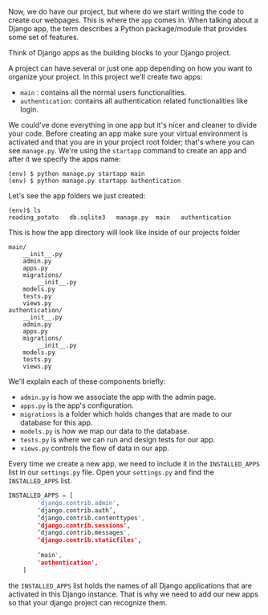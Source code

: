 Now, we do have our project, but where do we start writing the code to create our webpages. This is where the `app` comes in.
When talking about a Django app, the term describes a Python package/module that provides some set of features.

Think of Django apps as the building blocks to your Django project.

A project can have several or just one app depending on how you want to organize your project. In this project we'll create two apps:
* `main` : contains all the normal users functionalities.
* `authentication`: contains all authentication related functionalities like login.

We could've done everything in one app but it's nicer and cleaner to divide your code.
Before creating an app make sure your virtual environment is activated and that you are in your project root folder; that's where you can see `manage.py`.
We're using the `startapp` command to create an app and after it we specify the apps name:
```shell
(env) $ python manage.py startapp main
(env) $ python manage.py startapp authentication
```
Let's see the app folders we just created:
```shell
(env)$ ls
reading_potato   db.sqlite3   manage.py  main   authentication
```
This is how the app directory will look like inside of our projects folder
```
main/
    __init__.py
    admin.py
    apps.py
    migrations/
        __init__.py
    models.py
    tests.py
    views.py
authentication/
    __init__.py
    admin.py
    apps.py
    migrations/
        __init__.py
    models.py
    tests.py
    views.py
```
We'll explain each of these components briefly:

* `admin.py` is how we associate the app with the admin page.
* `apps.py` is the app's configuration.
* `migrations` is a folder which holds changes that are made to our database for this app.
* `models.py` is how we map our data to the database.
* `tests.py` is where we can run and design tests for our app.
* `views.py` controls the flow of data in our app.

Every time we create a new app, we need to include it in the `INSTALLED_APPS` list in our `settings.py` file. Open your `settings.py` and find the `INSTALLED_APPS` list.
```python
INSTALLED_APPS = [
		'django.contrib.admin',
		‘django.contrib.auth’,
		‘django.contrib.contenttypes',
		‘django.contrib.sessions',
		‘django.contrib.messages',
		‘django.contrib.staticfiles',
		
		‘main',
		'authentication',
	]
```
the `INSTALLED_APPS` list holds the names of all Django applications that are activated in this Django instance. That is why we need to add our new apps so that your django project can recognize them.
